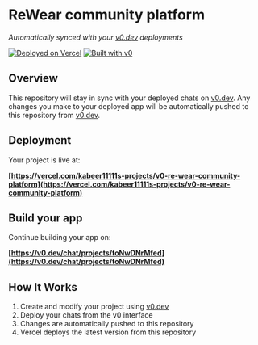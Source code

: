 # ReWear community platform

*Automatically synced with your [v0.dev](https://v0.dev) deployments*

[![Deployed on Vercel](https://img.shields.io/badge/Deployed%20on-Vercel-black?style=for-the-badge&logo=vercel)](https://vercel.com/kabeer11111s-projects/v0-re-wear-community-platform)
[![Built with v0](https://img.shields.io/badge/Built%20with-v0.dev-black?style=for-the-badge)](https://v0.dev/chat/projects/toNwDNrMfed)

## Overview

This repository will stay in sync with your deployed chats on [v0.dev](https://v0.dev).
Any changes you make to your deployed app will be automatically pushed to this repository from [v0.dev](https://v0.dev).

## Deployment

Your project is live at:

**[https://vercel.com/kabeer11111s-projects/v0-re-wear-community-platform](https://vercel.com/kabeer11111s-projects/v0-re-wear-community-platform)**

## Build your app

Continue building your app on:

**[https://v0.dev/chat/projects/toNwDNrMfed](https://v0.dev/chat/projects/toNwDNrMfed)**

## How It Works

1. Create and modify your project using [v0.dev](https://v0.dev)
2. Deploy your chats from the v0 interface
3. Changes are automatically pushed to this repository
4. Vercel deploys the latest version from this repository